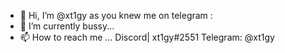 - 👋 Hi, I’m @xt1gy as you knew me on telegram :
- 🌱 I’m currently bussy...
- 📫 How to reach me ...
Discord| xt1gy#2551
Telegram: @xt1gy
<!---
xt1gy/xt1gy is a ✨ special ✨ repository because its `README.md` (this file) appears on your GitHub profile.
You can click the Preview link to take a look at your changes.
--->
